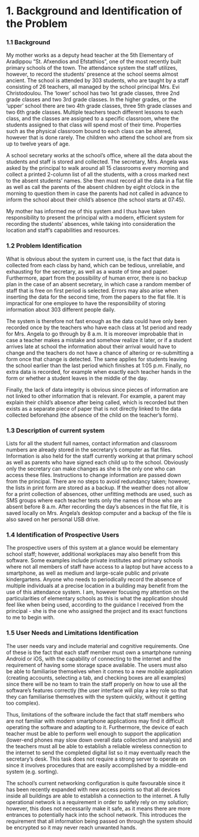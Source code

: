 # 1. Background and Identification of the Problem

### 1.1 Background

My mother works as a deputy head teacher at the 5th Elementary of Aradippou “St. Afxendios and Efstathios”, one of the most recently built primary schools of the town. The attendance system the staff utilizes, however, to record the students’ presence at the school seems almost ancient. The school is attended by 303 students, who are taught by a staff consisting of 26 teachers, all managed by the school principal Mrs. Evi Christodoulou. The ‘lower’ school has two 1st grade classes, three 2nd grade classes and two 3rd grade classes. In the higher grades, or the ‘upper’ school there are two 4th grade classes, three 5th grade classes and two 6th grade classes. Multiple teachers teach different lessons to each class, and the classes are assigned to a specific classroom, where the students assigned to that class will spend most of their time. Properties such as the physical classroom bound to each class can be altered, however that is done rarely. The children who attend the school are from six up to twelve years of age.

A school secretary works at the school’s office, where all the data about the students and staff is stored and collected. The secretary, Mrs. Angela was asked by the principal to walk around all 15 classrooms every morning and collect a printed 2-column list of all the students, with a cross marked next to the absent students’ names. She then must record all the data in a flat file as well as call the parents of the absent children by eight o’clock in the morning to question them in case the parents had not called in advance to inform the school about their child’s absence (the school starts at 07:45).

My mother has informed me of this system and I thus have taken responsibility to present the principal with a modern, efficient system for recording the students’ absences, while taking into consideration the location and staff’s capabilities and resources.

### 1.2 Problem Identification

What is obvious about the system in current use, is the fact that data is collected from each class by hand, which can be tedious, unreliable, and exhausting for the secretary, as well as a waste of time and paper. Furthermore, apart from the possibility of human error, there is no backup plan in the case of an absent secretary, in which case a random member of staff that is free on first period is selected. Errors may also arise when inserting the data for the second time, from the papers to the flat file. It is impractical for one employee to have the responsibility of storing information about 303 different people daily.

The system is therefore not fast enough as the data could have only been recorded once by the teachers who have each class at 1st period and ready for Mrs. Angela to go through by 8 a.m. It is moreover improbable that in case a teacher makes a mistake and somehow realize it later, or if a student arrives late at school the information about their arrival would have to change and the teachers do not have a chance of altering or re-submitting a form once that change is detected. The same applies for students leaving the school earlier than the last period which finishes at 1:05 p.m. Finally, no extra data is recorded, for example when exactly each teacher hands in the form or whether a student leaves in the middle of the day.

Finally, the lack of data integrity is obvious since pieces of information are not linked to other information that is relevant. For example, a parent may explain their child’s absence after being called, which is recorded but then exists as a separate piece of paper that is not directly linked to the data collected beforehand (the absence of the child on the teacher’s form).

### 1.3 Description of current system

Lists for all the student full names, contact information and classroom numbers are already stored in the secretary’s computer as flat files. Information is also held for the staff currently working at that primary school as well as parents who have signed each child up to the school. Obviously only the secretary can make changes as she is the only one who can access these files. Instructions to change information are passed down from the principal. There are no steps to avoid redundancy taken; however, the lists in print form are stored as a backup. If the weather does not allow for a print collection of absences, other unfitting methods are used, such as SMS groups where each teacher texts only the names of those who are absent before 8 a.m. After recording the day’s absences in the flat file, it is saved locally on Mrs. Angela’s desktop computer and a backup of the file is also saved on her personal USB drive.

### 1.4 Identification of Prospective Users

The prospective users of this system at a glance would be elementary school staff; however, additional workplaces may also benefit from this software. Some examples include private institutes and primary schools where not all members of staff have access to a laptop but have access to a smartphone, as well as medium and large-scale public and private kindergartens. Anyone who needs to periodically record the absence of multiple individuals at a precise location in a building may benefit from the use of this attendance system. I am, however focusing my attention on the particularities of elementary schools as this is what the application should feel like when being used, according to the guidance I received from the principal - she is the one who assigned the project and its exact functions to me to begin with.

### 1.5 User Needs and Limitations Identification

The user needs vary and include material and cognitive requirements. One of these is the fact that each staff member must own a smartphone running Android or iOS, with the capability of connecting to the internet and the requirement of having some storage space available. The users must also be able to familiarise themselves when it comes to a new mobile application (creating accounts, selecting a tab, and checking boxes are all examples) since there will be no team to train the staff properly on how to use all the software’s features correctly (the user interface will play a key role so that they can familiarise themselves with the system quickly, without it getting too complex).

Thus, limitations of the software include the fact that staff members who are not familiar with modern smartphone applications may find it difficult operating the software and adapting to it. Furthermore, the device of each teacher must be able to perform well enough to support the application (lower-end phones may slow down overall data collection and analysis) and the teachers must all be able to establish a reliable wireless connection to the internet to send the completed digital list so it may eventually reach the secretary’s desk. This task does not require a strong server to operate on since it involves procedures that are easily accomplished by a middle-end system (e.g. sorting).

The school’s current networking configuration is quite favourable since it has been recently expanded with new access points so that all devices inside all buildings are able to establish a connection to the internet. A fully operational network is a requirement in order to safely rely on my solution; however, this does not necessarily make it safe, as it means there are more entrances to potentially hack into the school network. This introduces the requirement that all information being passed on through the system should be encrypted so it may never reach unwanted hands.
